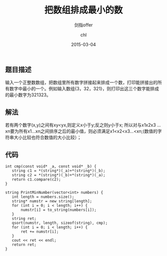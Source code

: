 ﻿---
layout:     post
title:      "把数组排成最小的数"
subtitle:   "剑指offer"
date:       2015-03-04
author:     "chl"
header-img: "/jzoffer.jpg"
tags:
    - 剑指offer
    - 算法
    - 数据结构
---
 ## 题目描述
 输入一个正整数数组，把数组里所有数字拼接起来排成一个数，打印能拼接出的所有数字中最小的一个。例如输入数组{3，32，321}，则打印出这三个数字能排成的最小数字为321323。
 ## 解法
 若有两个数字(x,y)之间有xy<yx,则定义x小于y;反之则y小于x;
所以对与x1x2x3 ... xn要为所有x1...xn之间排序之后的最小值，则必须满足x1<x2<x3...<xn;(数值的字符串大小比较也符合数值的大小比较）；
 ## 代码
 ```
 int cmp(const void* _a, const void* _b) {
	string c1 = *(string*)(_a)+*(string*)(_b);
	string c2 = *(string*)(_b)+*(string*)(_a);
	return c1.compare(c2);
}

string PrintMinNumber(vector<int> numbers) {
	int length = numbers.size();
	string* numstr = new string[length];
	for (int i = 0; i < length; i++) {
		numstr[i] = to_string(numbers[i]);
	}
	string ret;
	qsort(numstr, length, sizeof(string), cmp);
	for (int i = 0; i < length; i++) {
		ret += numstr[i];
	}
	cout << ret << endl;
	return ret;
}
 ```
